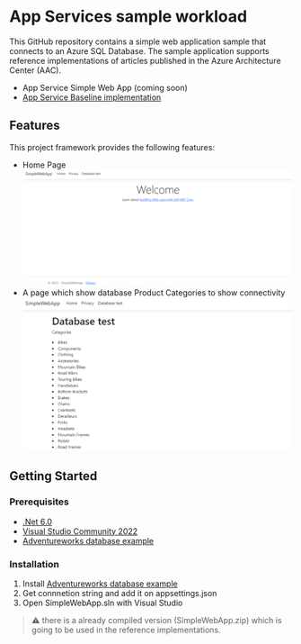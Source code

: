 # App Services sample workload

This GitHub repository contains a simple web application sample that connects to an Azure SQL Database. The sample application supports reference implementations of articles published in the Azure Architecture Center (AAC).

- App Service Simple Web App (coming soon)
- [App Service Baseline implementation](https://github.com/Azure-Samples/app-service-baseline-implementation)

## Features

This project framework provides the following features:

- Home Page
  ![Home Page](homePage.png)
- A page which show database Product Categories to show connectivity
  ![Product Categories Pages](ProductCategoriesPages.png)

## Getting Started

### Prerequisites

- [.Net 6.0](https://dotnet.microsoft.com/download/dotnet/6.0)
- [Visual Studio Community 2022](https://visualstudio.microsoft.com/vs/community/)
- [Adventureworks database example](https://learn.microsoft.com/sql/samples/adventureworks-install-configure)

### Installation

1. Install [Adventureworks database example](https://learn.microsoft.com/sql/samples/adventureworks-install-configure)
1. Get connnetion string and add it on appsettings.json
1. Open SimpleWebApp.sln with Visual Studio

> :warning: there is a already compiled version (SimpleWebApp.zip) which is going to be used in the reference implementations.
